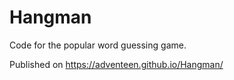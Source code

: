 # Hangman
Code for the popular word guessing game.

Published  on https://adventeen.github.io/Hangman/
